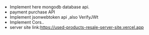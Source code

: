 * Implement here mongodb database api.
* payment purchase API
* Implement jsonwebtoken api ,also VerifyJWt 
* Implement Cors..
* server site link:https://used-products-resale-server-site.vercel.app